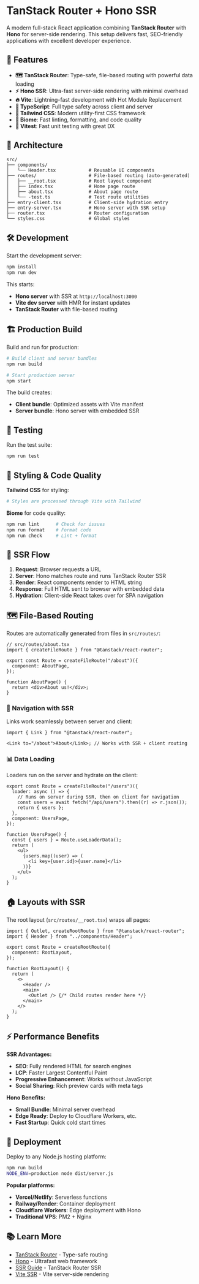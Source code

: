 # TanStack Router + Hono SSR

A modern full-stack React application combining **TanStack Router** with **Hono** for server-side rendering. This setup delivers fast, SEO-friendly applications with excellent developer experience.

## 🚀 Features

- **🗺 TanStack Router**: Type-safe, file-based routing with powerful data loading
- **⚡ Hono SSR**: Ultra-fast server-side rendering with minimal overhead
- **🔥 Vite**: Lightning-fast development with Hot Module Replacement
- **📘 TypeScript**: Full type safety across client and server
- **🎨 Tailwind CSS**: Modern utility-first CSS framework
- **🧹 Biome**: Fast linting, formatting, and code quality
- **🧪 Vitest**: Fast unit testing with great DX

## 📁 Architecture

```
src/
├── components/
│   └── Header.tsx            # Reusable UI components
├── routes/                   # File-based routing (auto-generated)
│   ├── __root.tsx            # Root layout component
│   ├── index.tsx             # Home page route
│   ├── about.tsx             # About page route
│   └── -test.ts              # Test route utilities
├── entry-client.tsx          # Client-side hydration entry
├── entry-server.tsx          # Hono server with SSR setup
├── router.tsx                # Router configuration
└── styles.css                # Global styles
```

## 🛠 Development

Start the development server:

```bash
npm install
npm run dev
```

This starts:

- **Hono server** with SSR at `http://localhost:3000`
- **Vite dev server** with HMR for instant updates
- **TanStack Router** with file-based routing

## 🏗 Production Build

Build and run for production:

```bash
# Build client and server bundles
npm run build

# Start production server
npm start
```

The build creates:

- **Client bundle**: Optimized assets with Vite manifest
- **Server bundle**: Hono server with embedded SSR

## 🧪 Testing

Run the test suite:

```bash
npm run test
```

## 🎨 Styling & Code Quality

**Tailwind CSS** for styling:

```bash
# Styles are processed through Vite with Tailwind
```

**Biome** for code quality:

```bash
npm run lint      # Check for issues
npm run format    # Format code
npm run check     # Lint + format
```

## 🔄 SSR Flow

1. **Request**: Browser requests a URL
2. **Server**: Hono matches route and runs TanStack Router SSR
3. **Render**: React components render to HTML string
4. **Response**: Full HTML sent to browser with embedded data
5. **Hydration**: Client-side React takes over for SPA navigation

## 🗺 File-Based Routing

Routes are automatically generated from files in `src/routes/`:

```tsx
// src/routes/about.tsx
import { createFileRoute } from "@tanstack/react-router";

export const Route = createFileRoute("/about")({
  component: AboutPage,
});

function AboutPage() {
  return <div>About us!</div>;
}
```

### 🔗 Navigation with SSR

Links work seamlessly between server and client:

```tsx
import { Link } from "@tanstack/react-router";

<Link to="/about">About</Link>; // Works with SSR + client routing
```

### 📊 Data Loading

Loaders run on the server and hydrate on the client:

```tsx
export const Route = createFileRoute("/users")({
  loader: async () => {
    // Runs on server during SSR, then on client for navigation
    const users = await fetch("/api/users").then((r) => r.json());
    return { users };
  },
  component: UsersPage,
});

function UsersPage() {
  const { users } = Route.useLoaderData();
  return (
    <ul>
      {users.map((user) => (
        <li key={user.id}>{user.name}</li>
      ))}
    </ul>
  );
}
```

## 🏠 Layouts with SSR

The root layout (`src/routes/__root.tsx`) wraps all pages:

```tsx
import { Outlet, createRootRoute } from "@tanstack/react-router";
import { Header } from "../components/Header";

export const Route = createRootRoute({
  component: RootLayout,
});

function RootLayout() {
  return (
    <>
      <Header />
      <main>
        <Outlet /> {/* Child routes render here */}
      </main>
    </>
  );
}
```

## ⚡ Performance Benefits

**SSR Advantages:**

- **SEO**: Fully rendered HTML for search engines
- **LCP**: Faster Largest Contentful Paint
- **Progressive Enhancement**: Works without JavaScript
- **Social Sharing**: Rich preview cards with meta tags

**Hono Benefits:**

- **Small Bundle**: Minimal server overhead
- **Edge Ready**: Deploy to Cloudflare Workers, etc.
- **Fast Startup**: Quick cold start times

## 🚀 Deployment

Deploy to any Node.js hosting platform:

```bash
npm run build
NODE_ENV=production node dist/server.js
```

**Popular platforms:**

- **Vercel/Netlify**: Serverless functions
- **Railway/Render**: Container deployment
- **Cloudflare Workers**: Edge deployment with Hono
- **Traditional VPS**: PM2 + Nginx

## 📚 Learn More

- [TanStack Router](https://tanstack.com/router) - Type-safe routing
- [Hono](https://hono.dev) - Ultrafast web framework
- [SSR Guide](https://tanstack.com/router/latest/docs/framework/react/guide/ssr) - TanStack Router SSR
- [Vite SSR](https://vitejs.dev/guide/ssr.html) - Vite server-side rendering
